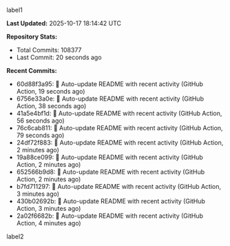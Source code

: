 
label1 
<!-- ACTIVITY_START -->
**Last Updated:** 2025-10-17 18:14:42 UTC

**Repository Stats:**
- Total Commits: 108377
- Last Commit: 20 seconds ago

**Recent Commits:**
- 60d88f3a95: 🤖 Auto-update README with recent activity (GitHub Action, 19 seconds ago)
- 6756e33a0e: 🤖 Auto-update README with recent activity (GitHub Action, 38 seconds ago)
- 41a5e4bf1d: 🤖 Auto-update README with recent activity (GitHub Action, 56 seconds ago)
- 76c6cab811: 🤖 Auto-update README with recent activity (GitHub Action, 79 seconds ago)
- 24df72f883: 🤖 Auto-update README with recent activity (GitHub Action, 2 minutes ago)
- 19a88ce099: 🤖 Auto-update README with recent activity (GitHub Action, 2 minutes ago)
- 652566b9d8: 🤖 Auto-update README with recent activity (GitHub Action, 2 minutes ago)
- b7fd711297: 🤖 Auto-update README with recent activity (GitHub Action, 3 minutes ago)
- 430b02692b: 🤖 Auto-update README with recent activity (GitHub Action, 3 minutes ago)
- 2a02f6682b: 🤖 Auto-update README with recent activity (GitHub Action, 4 minutes ago)
<!-- ACTIVITY_END -->

label2
